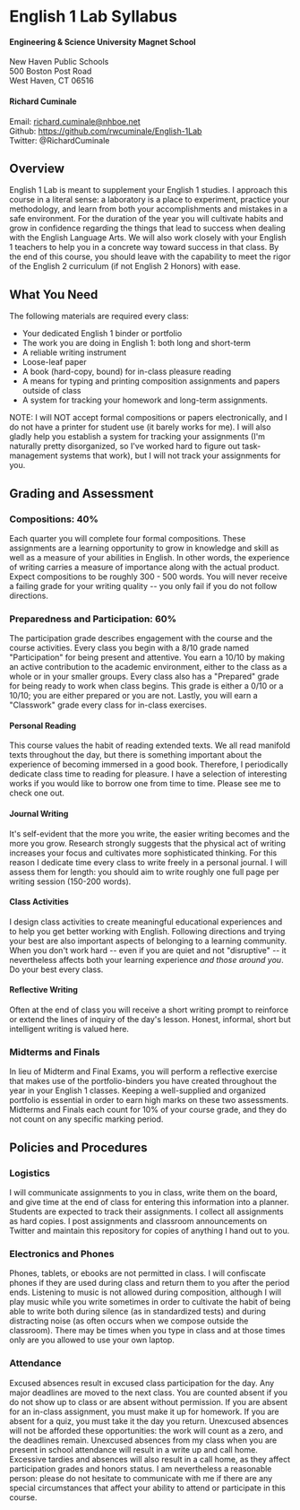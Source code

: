 # English 1 Lab Syllabus

#### Engineering & Science University Magnet School

New Haven Public Schools  
500 Boston Post Road  
West Haven, CT 06516

#### Richard Cuminale

Email: richard.cuminale@nhboe.net  
Github: https://github.com/rwcuminale/English-1Lab  
Twitter: @RichardCuminale

## Overview

English 1 Lab is meant to supplement your English 1 studies.
I approach this course in a literal sense:
a laboratory is a place to experiment, practice your methodology, and learn from both your accomplishments and mistakes in a safe environment.
For the duration of the year you will cultivate habits and grow in confidence regarding the things that lead to success when dealing with the English Language Arts.
We will also work closely with your English 1 teachers to help you in a concrete way toward success in that class.
By the end of this course, you should leave with the capability to meet the rigor of the English 2 curriculum (if not English 2 Honors) with ease. 

## What You Need

The following materials are required every class:

* Your dedicated English 1 binder or portfolio
* The work you are doing in English 1: both long and short-term
* A reliable writing instrument
* Loose-leaf paper
* A book (hard-copy, bound) for in-class pleasure reading
* A means for typing and printing composition assignments and papers outside of class
* A system for tracking your homework and long-term assignments. 

NOTE: I will NOT accept formal compositions or papers electronically, and I do not have a printer for student use (it barely works for me). I will also gladly help you establish a system for tracking your assignments (I'm naturally pretty disorganized, so I've worked hard to figure out task-management systems that work), but I will not track your assignments for you.

## Grading and Assessment

### Compositions: 40%

Each quarter you will complete four formal compositions. 
These assignments are a learning opportunity to grow in knowledge and skill as well as a measure of your abilities in English. 
In other words, the experience of writing carries a measure of importance along with the actual product. 
Expect compositions to be roughly 300 - 500 words.
You will never receive a failing grade for your writing quality --
you only fail if you do not follow directions. 

### Preparedness and Participation: 60%

The participation grade describes engagement with the course and the course activities.
Every class you begin with a 8/10 grade named "Participation" for being present and attentive. 
You earn a 10/10 by making an active contribution to the academic environment, either to the class as a whole or in your smaller groups.
Every class also has a "Prepared" grade for being ready to work when class begins.
This grade is either a 0/10 or a 10/10;
you are either prepared or you are not.
Lastly, you will earn a "Classwork" grade every class for in-class exercises.

#### Personal Reading

This course values the habit of reading extended texts. 
We all read manifold texts throughout the day,
but there is something important about the experience of becoming immersed in a good book. 
Therefore, I periodically dedicate class time to reading for pleasure. 
I have a selection of interesting works if you would like to borrow one from time to time. 
Please see me to check one out.

#### Journal Writing

It's self-evident that the more you write, the easier writing becomes and the more you grow.
Research strongly suggests that the physical act of writing increases your focus and cultivates more sophisticated thinking.
For this reason I dedicate time every class to write freely in a personal journal.
I will assess them for length: 
you should aim to write roughly one full page per writing session (150-200 words).

#### Class Activities

I design class activities to create meaningful educational experiences and to help you get better working with English.
Following directions and trying your best are also important aspects of belonging to a learning community. 
When you don't work hard --
even if you are quiet and not "disruptive" --
it nevertheless affects both your learning experience *and those around you*. 
Do your best every class.

#### Reflective Writing

Often at the end of class you will receive a short writing prompt to reinforce or extend the lines of inquiry of the day's lesson. 
Honest, informal, short but intelligent writing is valued here. 

### Midterms and Finals

In lieu of Midterm and Final Exams, you will perform a reflective exercise 
that makes use of the portfolio-binders you have created throughout the year in your English 1 classes.
Keeping a well-supplied and organized portfolio is essential in order to earn high marks on these two assessments.
Midterms and Finals each count for 10% of your course grade, and they do not count on any specific marking period.

## Policies and Procedures

### Logistics

I will communicate assignments to you in class, write them on the board, and give time at the end of class for entering this information into a planner. 
Students are expected to track their assignments. 
I collect all assignments as hard copies. 
I post assignments and classroom announcements on Twitter and maintain this repository for copies of anything I hand out to you.

### Electronics and Phones

Phones, tablets, or ebooks are not permitted in class.
I will confiscate phones if they are used during class and return them to you after the period ends.
Listening to music is not allowed during composition,
although I will play music while you write sometimes in order to cultivate the habit of being able to write both during silence (as in standardized tests) and during distracting noise (as often occurs when we compose outside the classroom).
There may be times when you type in class and at those times only are you allowed to use your own laptop.

### Attendance

Excused absences result in excused class participation for the day. 
Any major deadlines are moved to the next class.
You are counted absent if you do not show up to class or are absent without permission. 
If you are absent for an in-class assignment, you must make it up for homework. 
If you are absent for a quiz, you must take it the day you return. 
Unexcused absences will not be afforded these opportunities:
the work will count as a zero, and the deadlines remain.
Unexcused absences from my class when you are present in school attendance will result in a write up and call home.
Excessive tardies and absences will also result in a call home, as they affect participation grades and honors status.
I am nevertheless a reasonable person: please do not hesitate to communicate with me if there are any special circumstances that affect your ability to attend or participate in this course.
